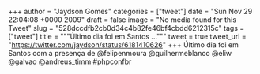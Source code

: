 
+++
author = "Jaydson Gomes"
categories = ["tweet"]
date = "Sun Nov 29 22:04:08 +0000 2009"
draft = false
image = "No media found for this Tweet"
slug = "528dccdfb2cb0d34c4b82fe46bf4cbdd6212315c"
tags = ["tweet"]
title = """Último dia foi em Santos ..."""
tweet = true
tweet_url = "https://twitter.com/jaydson/status/6181410626"
+++
Último dia foi em Santos com a presença de @felipenmoura @guilhermeblanco @eliw @galvao @andreus_timm #phpconfbr
